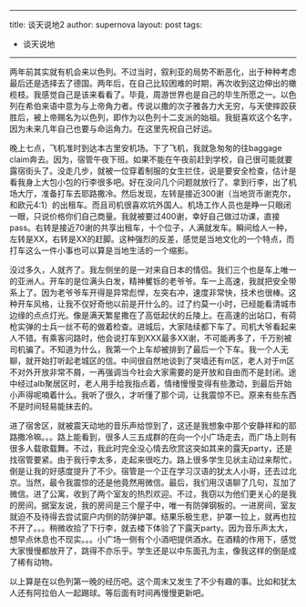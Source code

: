 ---
title: 谈天说地2
author: supernova
layout: post
tags:
  - 谈天说地
----

两年前其实就有机会来以色列。不过当时，叙利亚的局势不断恶化，出于种种考虑最后还是选择去了德国。两年后，在自己比较困难的时期，再次收到这边伸出的橄榄枝。我感觉自己是该来看看了。毕竟，周游世界也是自己的毕生所愿之一。以色列在希伯来语中意为与上帝角力者。传说以撒的次子雅各力大无穷，与天使摔跤获胜后，被上帝赐名为以色列，即作为以色列十二支派的始祖。我挺喜欢这个名字，因为未来几年自己也要与命运角力。在这里先祝自己好运。

晚上七点，飞机准时到达本古里安机场。下了飞机，我就急匆匆的往baggage claim奔去。因为，宿管午夜下班。如果不能在午夜前赶到学校，自己很可能就要露宿街头了。没走几步，就被一位穿着制服的女生拦住，说是要安全检查，估计是看我身上大包小包的行李很多吧。好在没问几个问题就放行了。拿到行李，出了机场大厅，准备打车去耶路撒冷。然后发现，左转是接近300谢（当地货币谢克尔，和欧元4:1）的出租车。而且司机很喜欢坑外国人。机场工作人员也是睁一只眼闭一眼，只说价格你们自己商量。我就被要过400谢，幸好自己做过功课，直接pass。右转是接近70谢的共享出租车，十个位子，人满就发车。瞬间给人一种，左转是XX，右转是XX的赶脚。这种强烈的反差，感觉是当地文化的一个特点，而打车这么一件小事也可以算是当地生活的一个缩影。

没过多久，人就齐了。我左侧坐的是一对来自日本的情侣。我们三个也是车上唯一的亚洲人。开车的是位满头白发，精神矍铄的老爷爷。车一上高速，我就把安全带系上了。因为老爷爷车开得是异常彪悍，左突右冲，速度非常快，技术也很棒。这种开车风格，让我不仅好奇他以前是开什么的。过了约莫一小时，已经能看清城市边缘的点点灯光。像是满天繁星撒在了高低起伏的丘陵上。在高速的出站口，有荷枪实弹的士兵一丝不苟的做着检查。进城后，大家陆续都下车了。司机大爷看起来人不错。有乘客问路时，他会说打车到XXX最多XX谢，不可能再多了，千万别被司机骗了。不知道为什么，我第一个上车却被排到了最后一个下车。我一个人无聊，就开始打听起老城区的信。中间很自然地谈到了哭墙还有m区，老人对于m区不对外开放非常不屑，一再强调当今社会大家需要的是开放和自由而不是封闭。途中经过alb聚居区时，老人用手给我指点着，情绪慢慢变得有些激动，到最后开始小声得呢喃着什么。我听了很久，才听懂了那个词，让我震惊不已。原来有些东西不是时间轻易能抹去的。


进了宿舍区，就被震天动地的音乐声给惊到了，这还是我想象中那个安静祥和的耶路撒冷嘛。。。路上能看到，很多人三五成群的在向一个小广场走去，而广场上则有很多人载歌载舞。不过，我此时完全没心情去欣赏这突如其来的露天party，还是找宿管要紧。由于我行李太多，走起来很吃力。路上很多学生见状主动过来帮忙，倒是让我的好感度提升了不少。宿管是一个正在学习汉语的犹太人小哥，还去过北京。当然，最令我震惊的还是他竟然用微信。最后，我们用汉语聊了几句，互加了微信。进了公寓，收到了两个室友的热烈欢迎。不过，我窃以为他们更关心的是我的房间。据室友说，我的房间是三个屋子中，唯一有防弹钢板的。一进房间，室友就迫不及待得去尝试窗户内侧的防弹护罩。结果乐极生悲，护罩一拉上，就再也拉不开了。。。稍微收拾了下行李，就去楼下体验了下露天party。因为音乐声太大，想早点休息也不现实。。。小广场一侧有个小酒吧提供酒水。在酒精的作用下，感觉大家慢慢都放开了，跳得不亦乐乎。学生还是以中东面孔为主，像我这样的倒是成了稀有动物。

以上算是在以色列第一晚的经历吧。这个周末又发生了不少有趣的事。比如和犹太人还有阿拉伯人一起踢球。等后面有时间再慢慢更新吧。


